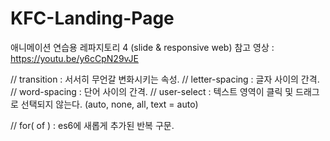 # KFC-Landing-Page
애니메이션 연습용 레파지토리 4 (slide &amp; responsive web) 참고 영상 : https://youtu.be/y6cCpN29vJE

// transition : 서서히 무언갈 변화시키는 속성.
// letter-spacing : 글자 사이의 간격.
// word-spacing : 단어 사이의 간격.
// user-select : 텍스트 영역이 클릭 및 드래그로 선택되지 않는다. (auto, none, all, text = auto)

// for( of ) : es6에 새롭게 추가된 반복 구문.